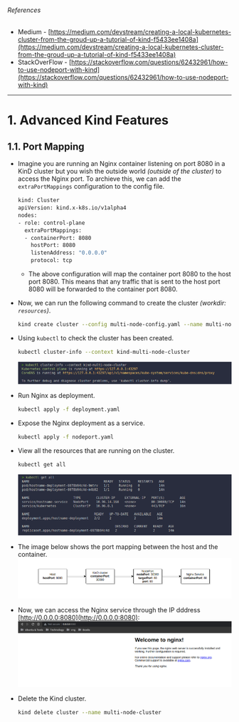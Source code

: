 ###### References
* Medium - [https://medium.com/devstream/creating-a-local-kubernetes-cluster-from-the-groud-up-a-tutorial-of-kind-f5433ee1408a](https://medium.com/devstream/creating-a-local-kubernetes-cluster-from-the-groud-up-a-tutorial-of-kind-f5433ee1408a)
* StackOverFlow - [https://stackoverflow.com/questions/62432961/how-to-use-nodeport-with-kind](https://stackoverflow.com/questions/62432961/how-to-use-nodeport-with-kind)

<hr>

# 1. Advanced Kind Features
## 1.1. Port Mapping
* Imagine you are running an Nginx container listening on port 8080 in a KinD cluster but you wish the outside world _(outside of the cluster)_ to access the Nginx port. To archieve this, we can add the `extraPortMappings` configuration to the config file.
  ```bash
  kind: Cluster
  apiVersion: kind.x-k8s.io/v1alpha4
  nodes:
  - role: control-plane
    extraPortMappings:
    - containerPort: 8080
      hostPort: 8080
      listenAddress: "0.0.0.0"
      protocol: tcp
  ```
  * The above configuration will map the container port 8080 to the host port 8080. This means that any traffic that is sent to the host port 8080 will be forwarded to the container port 8080.
* Now, we can run the following command to create the cluster _(workdir: `resources`)_.
  ```bash
  kind create cluster --config multi-node-config.yaml --name multi-node-cluster
  ```

* Using `kubectl` to check the cluster has been created.
  ```bash
  kubectl cluster-info --context kind-multi-node-cluster
  ```
  ![](./img/01.png)

* Run Nginx as deployment.
  ```bash
  kubectl apply -f deployment.yaml
  ```

* Expose the Nginx deployment as a service.
  ```bash
  kubectl apply -f nodeport.yaml
  ```

* View all the resources that are running on the cluster.
  ```bash
  kubectl get all
  ```
  ![](./img/02.png)

* The image below shows the port mapping between the host and the container.
  ![](./img/05.png)

* Now, we can access the Nginx service through the IP dddress [http://0.0.0.0:8080](http://0.0.0.0:8080):
  ![](./img/06.png)

* Delete the Kind cluster.
  ```bash
  kind delete cluster --name multi-node-cluster
  ```
